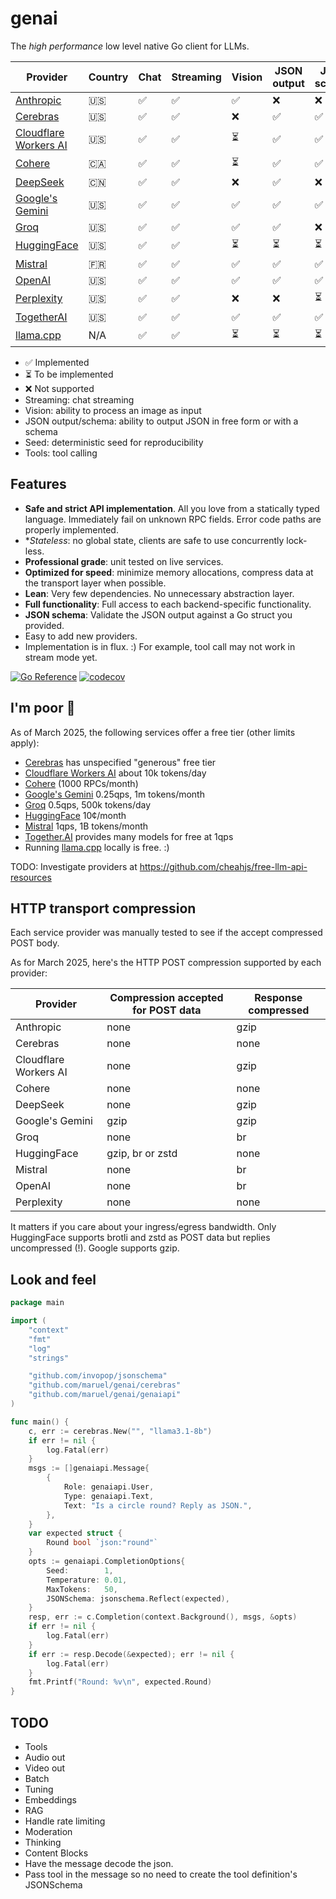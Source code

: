 # genai

The _high performance_ low level native Go client for LLMs.

| Provider                                                    | Country | Chat | Streaming | Vision | JSON output | JSON schema | Seed | Tools |
| ----------------------------------------------------------- | ------- | ---- | --------- | ------ | ----------- | ----------- | ---- | ----- |
| [Anthropic](https://console.anthropic.com/settings/billing) | 🇺🇸    | ✅   | ✅        | ✅     | ❌          | ❌          | ❌   | ✅    |
| [Cerebras](https://cloud.cerebras.ai)                       | 🇺🇸    | ✅   | ✅        | ❌     | ✅          | ✅          | ✅   | ✅    |
| [Cloudflare Workers AI](https://dash.cloudflare.com)        | 🇺🇸    | ✅   | ✅        | ⏳     | ✅          | ✅          | ✅   | ✅    |
| [Cohere](https://dashboard.cohere.com/billing)              | 🇨🇦    | ✅   | ✅        | ⏳     | ✅          | ✅          | ✅   | ✅    |
| [DeepSeek](https://platform.deepseek.com)                   | 🇨🇳    | ✅   | ✅        | ❌     | ✅          | ❌          | ❌   | ✅    |
| [Google's Gemini](http://aistudio.google.com)               | 🇺🇸    | ✅   | ✅        | ✅     | ✅          | ✅          | ✅   | ✅    |
| [Groq](https://console.groq.com/dashboard/usage)            | 🇺🇸    | ✅   | ✅        | ✅     | ✅          | ❌          | ✅   | ✅    |
| [HuggingFace](https://huggingface.co/settings/billing)      | 🇺🇸    | ✅   | ✅        | ⏳     | ⏳          | ⏳          | ✅   | ✅    |
| [Mistral](https://console.mistral.ai/usage)                 | 🇫🇷    | ✅   | ✅        | ✅     | ✅          | ✅          | ✅   | ✅    |
| [OpenAI](https://platform.openai.com/usage)                 | 🇺🇸    | ✅   | ✅        | ✅     | ✅          | ✅          | ✅   | ✅    |
| [Perplexity](https://www.perplexity.ai/settings/api)        | 🇺🇸    | ✅   | ✅        | ❌     | ❌          | ⏳          | ❌   | ❌    |
| [TogetherAI](https://api.together.ai/settings/billing)      | 🇺🇸    | ✅   | ✅        | ✅     | ✅          | ✅          | ✅   | ✅    |
| [llama.cpp](https://github.com/ggml-org/llama.cpp)          | N/A     | ✅   | ✅        | ⏳     | ⏳          | ⏳          | ✅   | ⏳    |

- ✅ Implemented
- ⏳ To be implemented
- ❌ Not supported
- Streaming: chat streaming
- Vision: ability to process an image as input
- JSON output/schema: ability to output JSON in free form or with a schema
- Seed: deterministic seed for reproducibility
- Tools: tool calling

## Features

- **Safe and strict API implementation**. All you love from a statically typed
  language. Immediately fail on unknown RPC fields. Error code paths are
  properly implemented.
- **Stateless*: no global state, clients are safe to use concurrently lock-less.
- **Professional grade**: unit tested on live services.
- **Optimized for speed**: minimize memory allocations, compress data at the transport layer when possible.
- **Lean**: Very few dependencies. No unnecessary abstraction layer.
- **Full functionality**: Full access to each backend-specific functionality.
- **JSON schema**: Validate the JSON output against a Go struct you provided.
- Easy to add new providers.
- Implementation is in flux. :) For example, tool call may not work in stream mode yet.

[![Go Reference](https://pkg.go.dev/badge/github.com/maruel/genai/.svg)](https://pkg.go.dev/github.com/maruel/genai/)
[![codecov](https://codecov.io/gh/maruel/genai/graph/badge.svg?token=VLBH363B6N)](https://codecov.io/gh/maruel/genai)


## I'm poor 💸

As of March 2025, the following services offer a free tier (other limits
apply):

- [Cerebras](https://cerebras.ai/inference) has unspecified "generous" free tier
- [Cloudflare Workers AI](https://developers.cloudflare.com/workers-ai/platform/pricing/) about 10k tokens/day
- [Cohere](https://docs.cohere.com/docs/rate-limits) (1000 RPCs/month)
- [Google's Gemini](https://ai.google.dev/gemini-api/docs/rate-limits) 0.25qps, 1m tokens/month
- [Groq](https://console.groq.com/docs/rate-limits) 0.5qps, 500k tokens/day
- [HuggingFace](https://huggingface.co/docs/api-inference/pricing) 10¢/month
- [Mistral](https://help.mistral.ai/en/articles/225174-what-are-the-limits-of-the-free-tier) 1qps, 1B tokens/month
- [Together.AI](https://api.together.ai/settings/plans) provides many models for free at 1qps
- Running [llama.cpp](https://github.com/ggml-org/llama.cpp) locally is free. :)

TODO: Investigate providers at https://github.com/cheahjs/free-llm-api-resources

## HTTP transport compression

Each service provider was manually tested to see if the accept compressed POST body.

As for March 2025, here's the HTTP POST compression supported by each provider:

| Provider    | Compression accepted for POST data | Response compressed |
| ----------- | ---------------------------------- | ------------------- |
| Anthropic   | none                               | gzip                |
| Cerebras    | none                               | none                |
| Cloudflare Workers AI | none                     | gzip                |
| Cohere      | none                               | none                |
| DeepSeek    | none                               | gzip                |
| Google's Gemini | gzip                           | gzip                |
| Groq        | none                               | br                  |
| HuggingFace | gzip, br or zstd                   | none                |
| Mistral     | none                               | br                  |
| OpenAI      | none                               | br                  |
| Perplexity  | none                               | none                |

It matters if you care about your ingress/egress bandwidth. Only HuggingFace
supports brotli and zstd as POST data but replies uncompressed (!). Google
supports gzip.


## Look and feel

```go
package main

import (
	"context"
	"fmt"
	"log"
	"strings"

	"github.com/invopop/jsonschema"
	"github.com/maruel/genai/cerebras"
	"github.com/maruel/genai/genaiapi"
)

func main() {
    c, err := cerebras.New("", "llama3.1-8b")
    if err != nil {
        log.Fatal(err)
    }
    msgs := []genaiapi.Message{
        {
            Role: genaiapi.User,
            Type: genaiapi.Text,
            Text: "Is a circle round? Reply as JSON.",
        },
    }
    var expected struct {
        Round bool `json:"round"`
    }
    opts := genaiapi.CompletionOptions{
        Seed:        1,
        Temperature: 0.01,
        MaxTokens:   50,
        JSONSchema: jsonschema.Reflect(expected),
    }
    resp, err := c.Completion(context.Background(), msgs, &opts)
    if err != nil {
        log.Fatal(err)
    }
    if err := resp.Decode(&expected); err != nil {
        log.Fatal(err)
    }
    fmt.Printf("Round: %v\n", expected.Round)
}
```


## TODO

- Tools
- Audio out
- Video out
- Batch
- Tuning
- Embeddings
- RAG
- Handle rate limiting
- Moderation
- Thinking
- Content Blocks
- Have the message decode the json.
- Pass tool in the message so no need to create the tool definition's JSONSchema
